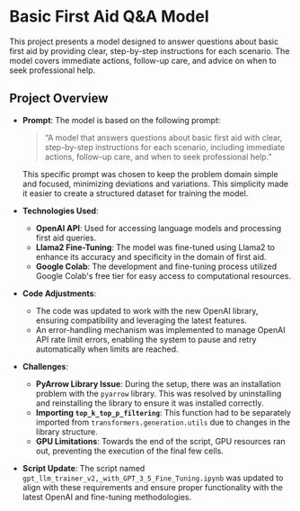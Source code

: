 # Basic First Aid Q&A Model

This project presents a model designed to answer questions about basic first aid by providing clear, step-by-step instructions for each scenario. The model covers immediate actions, follow-up care, and advice on when to seek professional help.

## Project Overview

- **Prompt**: The model is based on the following prompt:
  > “A model that answers questions about basic first aid with clear, step-by-step instructions for each scenario, including immediate actions, follow-up care, and when to seek professional help.”

  This specific prompt was chosen to keep the problem domain simple and focused, minimizing deviations and variations. This simplicity made it easier to create a structured dataset for training the model.

- **Technologies Used**:
  - **OpenAI API**: Used for accessing language models and processing first aid queries.
  - **Llama2 Fine-Tuning**: The model was fine-tuned using Llama2 to enhance its accuracy and specificity in the domain of first aid.
  - **Google Colab**: The development and fine-tuning process utilized Google Colab's free tier for easy access to computational resources.

- **Code Adjustments**:
  - The code was updated to work with the new OpenAI library, ensuring compatibility and leveraging the latest features.
  - An error-handling mechanism was implemented to manage OpenAI API rate limit errors, enabling the system to pause and retry automatically when limits are reached.

- **Challenges**:
  - **PyArrow Library Issue**: During the setup, there was an installation problem with the `pyarrow` library. This was resolved by uninstalling and reinstalling the library to ensure it was installed correctly.
  - **Importing `top_k_top_p_filtering`**: This function had to be separately imported from `transformers.generation.utils` due to changes in the library structure.
  - **GPU Limitations**: Towards the end of the script, GPU resources ran out, preventing the execution of the final few cells.

- **Script Update**: The script named `gpt_llm_trainer_v2,_with_GPT_3_5_Fine_Tuning.ipynb` was updated to align with these requirements and ensure proper functionality with the latest OpenAI and fine-tuning methodologies.
